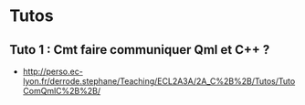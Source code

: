 # Tutos

## Tuto 1 : Cmt faire communiquer Qml et C++ ?

* http://perso.ec-lyon.fr/derrode.stephane/Teaching/ECL2A3A/2A_C%2B%2B/Tutos/TutoComQmlC%2B%2B/

